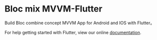 # Bloc mix MVVM-Flutter

Build Bloc combine concept MVVM App for Android and IOS with Flutter。


For help getting started with Flutter, view our online
[documentation](https://flutter.io/).
